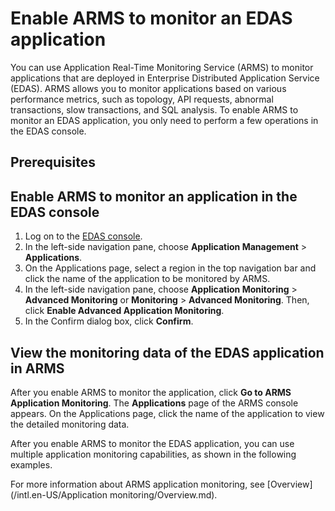 # Enable ARMS to monitor an EDAS application

You can use Application Real-Time Monitoring Service \(ARMS\) to monitor applications that are deployed in Enterprise Distributed Application Service \(EDAS\). ARMS allows you to monitor applications based on various performance metrics, such as topology, API requests, abnormal transactions, slow transactions, and SQL analysis. To enable ARMS to monitor an EDAS application, you only need to perform a few operations in the EDAS console.

## Prerequisites

## Enable ARMS to monitor an application in the EDAS console

1.  Log on to the [EDAS console](https://edas-intl.console.aliyun.com).
2.  In the left-side navigation pane, choose **Application Management** \> **Applications**.
3.  On the Applications page, select a region in the top navigation bar and click the name of the application to be monitored by ARMS.
4.  In the left-side navigation pane, choose **Application Monitoring** \> **Advanced Monitoring** or **Monitoring** \> **Advanced Monitoring**. Then, click **Enable Advanced Application Monitoring**.
5.  In the Confirm dialog box, click **Confirm**.

## View the monitoring data of the EDAS application in ARMS

After you enable ARMS to monitor the application, click **Go to ARMS Application Monitoring**. The **Applications** page of the ARMS console appears. On the Applications page, click the name of the application to view the detailed monitoring data.

After you enable ARMS to monitor the EDAS application, you can use multiple application monitoring capabilities, as shown in the following examples.

For more information about ARMS application monitoring, see [Overview](/intl.en-US/Application monitoring/Overview.md).

